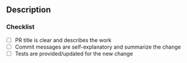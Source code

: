 <!--
  If this pull request addresses an issue, make sure your description includes "Resolves #xx", "Fixes #xx", or "Closes #xx".
  https://help.github.com/articles/closing-issues-using-keywords
-->

## Description

### Checklist

  - [ ] PR title is clear and describes the work
  - [ ] Commit messages are self-explanatory and summarize the change
  - [ ] Tests are provided/updated for the new change
